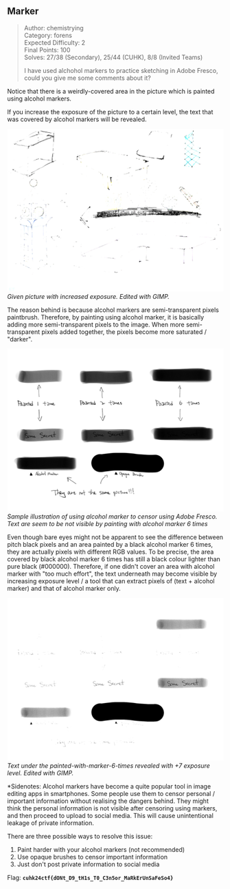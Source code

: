 ## Marker
> Author: chemistrying \
> Category: forens \
> Expected Difficulty: 2 \
> Final Points: 100 \
> Solves: 27/38 (Secondary), 25/44 (CUHK), 8/8 (Invited Teams)
> 
> I have used alchohol markers to practice sketching in Adobe Fresco, could you give me some comments about it?

Notice that there is a weirdly-covered area in the picture which is painted using alcohol markers.

If you increase the exposure of the picture to a certain level, the text that was covered by alcohol markers will be revealed.

![](52_solution.jpg)
*Given picture with increased exposure. Edited with GIMP.*

The reason behind is because alcohol markers are semi-transparent pixels paintbrush. Therefore, by painting using alcohol marker, 
it is basically adding more semi-transparent pixels to the image. When more semi-transparent pixels added together, the pixels become 
more saturated / "darker". 

![](52_sample_1.jpg)
*Sample illustration of using alcohol marker to censor using Adobe Fresco. Text are seem to be not visible by painting with alcohol marker 6 times*

Even though bare eyes might not be apparent to see the difference between pitch black pixels and an area painted by a black alcohol
marker 6 times, they are actually pixels with different RGB values. To be precise, the area covered by black alcohol marker 6 times has still a black colour lighter than pure black (#000000). Therefore, if one didn't cover an area with alcohol marker with "too much effort", the text underneath may become visible by increasing exposure level / a tool that can extract pixels of (text + alcohol marker) and that of alcohol marker only.

![](52_sample_2.jpg)
*Text under the painted-with-marker-6-times revealed with +7 exposure level. Edited with GIMP.*

*Sidenotes:
Alcohol markers have become a quite popular tool in image editing apps in smartphones. Some people use them to censor personal / important information without realising the dangers behind. They might think the personal information is not visible after censoring using markers, and then proceed to upload to social media. This will cause unintentional leakage of private information.

There are three possible ways to resolve this issue:
1. Paint harder with your alcohol markers (not recommended)
2. Use opaque brushes to censor important information
3. Just don't post private information to social media

Flag: **`cuhk24ctf{dONt_D9_tH1s_T0_C3n5or_MaRkErUnSaFeSo4}`**